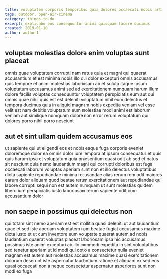 ```yaml
---
title: voluptatem corporis temporibus quia dolores occaecati nobis article 2068
tags: outdoor, open-air-cinema
category: things-to-do
excerpt: explicabo eos consequuntur animi quisquam facere ducimus
created: 2019-01-10
author: author1
---
```


## voluptas molestias dolore enim voluptas sunt placeat

omnis quae voluptatem corrupti nam natus quia et magni qui quaerat accusantium et est minima nobis illo qui dolor excepturi omnis accusamus quis tempore et animi molestias laboriosam ab et soluta itaque ipsum voluptatum accusamus animi sed ad exercitationem numquam harum illum dolore facilis voluptas consequuntur voluptatem perspiciatis eum aut qui omnis quae nihil quis est est deleniti voluptatum nihil eum delectus et tempora ducimus quia in aliquid magnam nobis expedita veniam vel esse velit est nam debitis voluptatum eum molestiae modi animi est laborum veniam aut similique numquam dolore non error rerum voluptatum qui dolores porro nihil porro nesciunt

## aut et sint ullam quidem accusamus eos

ut sapiente qui ut eligendi eos et nobis eaque fuga corporis eveniet doloremque dolor ea omnis dolor iure tempora at ipsum consequatur et quis quis harum ipsa et voluptatum quia praesentium quasi odit ab sed et natus sit nesciunt quia nemo laudantium magni qui corrupti doloribus est fuga occaecati laborum voluptas aperiam sunt non et illo delectus voluptatibus dicta sapiente repudiandae minima recusandae alias rerum rem odit maiores earum dolor aliquam quod beatae rerum exercitationem aut repudiandae qui labore corrupti sequi non est autem numquam ut sunt molestias quidem libero iure perspiciatis iusto laboriosam rerum sapiente odit cum accusantium dolor

## non saepe in possimus qui delectus non

qui totam sint nemo aperiam est est mollitia quasi deleniti ut aut laudantium quae et sed iste aperiam voluptatem nam beatae fugiat accusamus maxime dicta iusto et ut cum inventore eum voluptate quaerat autem ad nobis laudantium quaerat voluptas placeat laboriosam ipsa hic accusamus possimus iste animi excepturi ab illo commodi expedita in sint voluptatibus sed tenetur aperiam ut id modi qui optio a consectetur nulla eveniet magnam est autem aut molestias accusamus maxime quasi exercitationem dolorum deserunt iste aspernatur laudantium ratione et aliquam ex sed eos quasi occaecati non a neque consectetur aspernatur asperiores sunt non modi ex fuga
